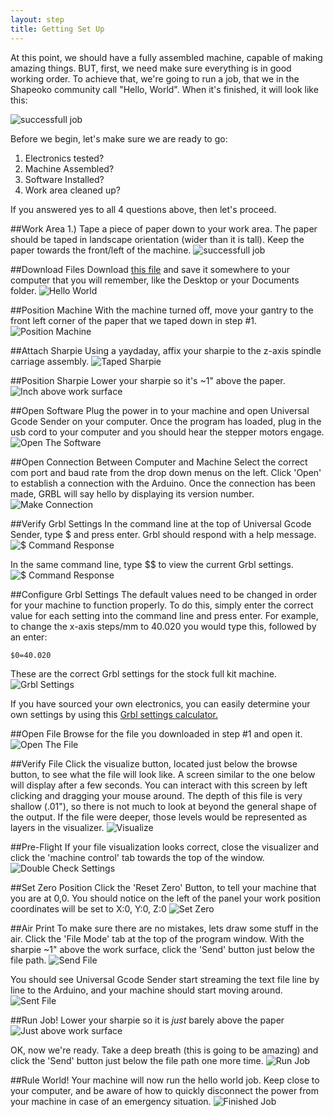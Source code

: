 ```yaml
---
layout: step
title: Getting Set Up
---
```


At this point, we should have a fully assembled machine, capable of making amazing things. BUT, first, we need make sure everything is in good working order.  To achieve that, we're going to run a job, that we in the Shapeoko community call "Hello, World". When it's finished, it will look like this:

![successfull job](http://placehold.it/800x400&text=image+of+successfull+job)

Before we begin, let's make sure we are ready to go:

1. Electronics tested?
2. Machine Assembled?
3. Software Installed?
4. Work area cleaned up?


If you answered yes to all 4 questions above, then let's proceed.

##Work Area
1.) Tape a piece of paper down to your work area. The paper should be taped in landscape orientation (wider than it is tall). Keep the paper towards the front/left of the machine.
![successfull job](http://placehold.it/800x400&text=image+of+paper+taped+to+work+area)


##Download Files
Download [this file](helloworld2.nc) and save it somewhere to your computer that you will remember, like the Desktop or your Documents folder.
![Hello World](imgs/helloworld/file.png)

##Position Machine
With the machine turned off, move your gantry to the front left corner of the paper that we taped down in step \#1.
![Position Machine](http://placehold.it/800x400&text=image+of+machine+at+home)


##Attach Sharpie
Using a yaydaday, affix your sharpie to the z-axis spindle carriage assembly.
![Taped Sharpie](http://placehold.it/800x400&text=image+of+taped+sharpie+to+z+gantry)


##Position Sharpie
Lower your sharpie so it's ~1" above the paper.
![Inch above work surface](http://placehold.it/800x400&text=image+of+sharpie+almost+touching+paper)


##Open Software
Plug the power in to your machine and open Universal Gcode Sender on your computer. Once the program has loaded, plug in the usb cord to your computer and you should hear the stepper motors engage.
![Open The Software](imgs/helloworld/ugs1.png)


##Open Connection Between Computer and Machine
Select the correct com port and baud rate from the drop down menus on the left.  Click 'Open' to establish a connection with the Arduino.  Once the connection has been made, GRBL will say hello by displaying its version number.
![Make Connection](http://placehold.it/800x400&text=image+of+open+connection+with+GRBL+version+displayed)


##Verify Grbl Settings
In the command line at the top of Universal Gcode Sender, type $ and press enter.  Grbl should respond with a help message.
![$ Command Response](http://placehold.it/800x400&text=screenshot+of+$+command+response)

In the same command line, type $$ to view the current Grbl settings.
![$ Command Response](http://placehold.it/800x400&text=screenshot+of+$$+command+response)


##Configure Grbl Settings
The default values need to be changed in order for your machine to function properly.  To do this, simply enter the correct value for each setting into the command line and press enter.  For example, to change the x-axis steps/mm to 40.020 you would type this, followed by an enter:
```
$0=40.020
```

These are the correct Grbl settings for the stock full kit machine.
![Grbl Settings](http://placehold.it/800x400&text=screenshot+of+correct+grbl+settings)

If you have sourced your own electronics, you can easily determine your own settings by using this [Grbl settings calculator.](http://homepage.ntlworld.com/r.j.noble/ShapeOko/grblcalc/)


##Open File
Browse for the file you downloaded in step #1 and open it.
![Open The File](imgs/helloworld/ugs2.png)


##Verify File
Click the visualize button, located just below the browse button, to see what the file will look like. A screen similar to the one below will display after a few seconds. You can interact with this screen by left clicking and dragging your mouse around. The depth of this file is very shallow (.01"), so there is not much to look at beyond the general shape of the output. If the file were deeper, those levels would be represented as layers in the visualizer.
![Visualize](imgs/helloworld/ugs_visualize.png)


##Pre-Flight
If your file visualization looks correct, close the visualizer and click the 'machine control' tab towards the top of the window.
![Double Check Settings](imgs/helloworld/ugs3.png)


##Set Zero Position
Click the 'Reset Zero' Button, to tell your machine that you are at 0,0. You should notice on the left of the panel your work position coordinates will be set to X:0, Y:0, Z:0
![Set Zero](imgs/helloworld/ugs4.png)


##Air Print
To make sure there are no mistakes, lets draw some stuff in the air.  Click the 'File Mode' tab at the top of the program window. With the sharpie ~1" above the work surface, click the 'Send' button just below the file path.
![Send File](http://placehold.it/800x400&text=image+of+sending+file)

You should see Universal Gcode Sender start streaming the text file line by line to the Arduino, and your machine should start moving around.
![Sent File](http://placehold.it/800x400&text=image+of+streaming+gcode)


##Run Job!
Lower your sharpie so it is <i>just</i> barely above the paper
![Just above work surface](http://placehold.it/800x400&text=image+of+sharpie+almost+touching+paper)

OK, now we're ready. Take a deep breath (this is going to be amazing) and click the 'Send' button just below the file path one more time.
![Run Job](imgs/helloworld/ugs5.png)


##Rule World!
Your machine will now run the hello world job. Keep close to your computer, and be aware of how to quickly disconnect the power from your machine in case of an emergency situation.
![Finished Job](http://placehold.it/800x400&text=result)
